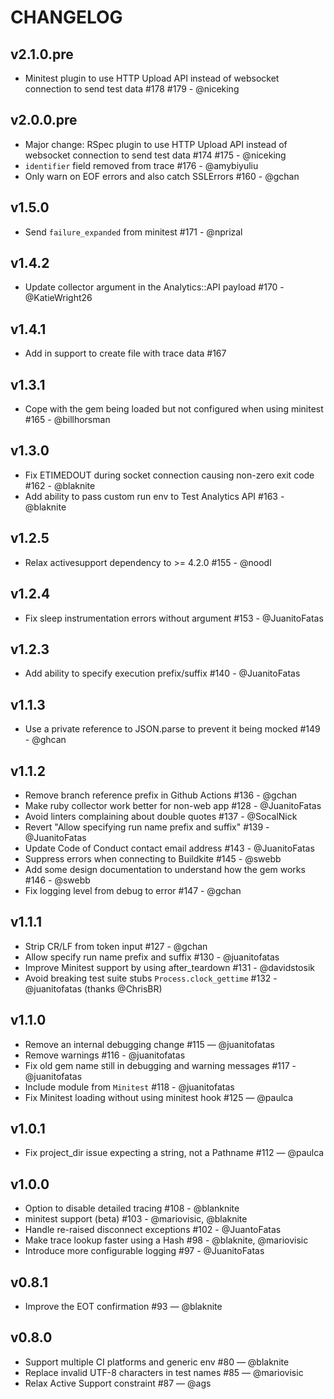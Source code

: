 # CHANGELOG

## v2.1.0.pre
- Minitest plugin to use HTTP Upload API instead of websocket connection to send test data #178 #179 - @niceking

## v2.0.0.pre

- Major change: RSpec plugin to use HTTP Upload API instead of websocket connection to send test data #174 #175 - @niceking
- `identifier` field removed from trace #176 - @amybiyuliu
- Only warn on EOF errors and also catch SSLErrors #160 - @gchan

## v1.5.0

- Send `failure_expanded` from minitest #171 - @nprizal 

## v1.4.2

- Update collector argument in the Analytics::API payload #170 - @KatieWright26

## v1.4.1
- Add in support to create file with trace data #167

## v1.3.1

- Cope with the gem being loaded but not configured when using minitest #165 - @billhorsman

## v1.3.0

- Fix ETIMEDOUT during socket connection causing non-zero exit code #162 - @blaknite
- Add ability to pass custom run env to Test Analytics API #163 - @blaknite

## v1.2.5

- Relax activesupport dependency to >= 4.2.0 #155 - @noodl

## v1.2.4

- Fix sleep instrumentation errors without argument #153 - @JuanitoFatas

## v1.2.3

- Add ability to specify execution prefix/suffix #140 - @JuanitoFatas

## v1.1.3

- Use a private reference to JSON.parse to prevent it being mocked #149 - @ghcan

## v1.1.2

- Remove branch reference prefix in Github Actions #136 - @gchan
- Make ruby collector work better for non-web app #128 - @JuanitoFatas
- Avoid linters complaining about double quotes #137 - @SocalNick
- Revert "Allow specifying run name prefix and suffix" #139 - @JuanitoFatas
- Update Code of Conduct contact email address #143 - @JuanitoFatas
- Suppress errors when connecting to Buildkite #145 - @swebb
- Add some design documentation to understand how the gem works #146 - @swebb
- Fix logging level from debug to error #147 - @gchan

## v1.1.1

- Strip CR/LF from token input #127 - @gchan
- Allow specify run name prefix and suffix #130 - @juanitofatas
- Improve Minitest support by using after_teardown #131 - @davidstosik
- Avoid breaking test suite stubs `Process.clock_gettime` #132 - @juanitofatas (thanks @ChrisBR)

## v1.1.0

- Remove an internal debugging change #115 — @juanitofatas
- Remove warnings #116 - @juanitofatas
- Fix old gem name still in debugging and warning messages #117 - @juanitofatas
- Include module from `Minitest` #118 - @juanitofatas
- Fix Minitest loading without using minitest hook #125 — @paulca

## v1.0.1

- Fix project_dir issue expecting a string, not a Pathname #112 — @paulca

## v1.0.0

- Option to disable detailed tracing #108 - @blanknite
- minitest support (beta) #103 - @mariovisic, @blaknite
- Handle re-raised disconnect exceptions #102 - @JuantoFatas
- Make trace lookup faster using a Hash #98 - @blaknite, @mariovisic
- Introduce more configurable logging #97 - @JuanitoFatas

## v0.8.1

- Improve the EOT confirmation #93 — @blaknite

## v0.8.0

- Support multiple CI platforms and generic env #80 — @blaknite
- Replace invalid UTF-8 characters in test names #85 — @mariovisic
- Relax Active Support constraint #87 — @ags
